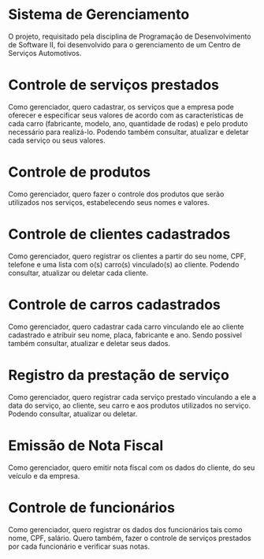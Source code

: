 # Sistema de Gerenciamento
O projeto, requisitado pela disciplina de Programação de Desenvolvimento de Software II, foi desenvolvido para o gerenciamento de um Centro de Serviços Automotivos.

# Controle de serviços prestados
Como gerenciador, quero cadastrar, os serviços que a empresa pode oferecer e especificar seus valores de acordo com as características de cada carro (fabricante, modelo, ano, quantidade de rodas) e pelo produto necessário para realizá-lo. Podendo também consultar, atualizar e deletar cada serviço ou seus valores.

# Controle de produtos
Como gerenciador, quero fazer o controle dos produtos que serão utilizados nos serviços, estabelecendo seus nomes e valores. 

# Controle de clientes cadastrados
Como gerenciador, quero registrar os clientes a partir do seu nome, CPF, telefone e uma lista com o(s) carro(s) vinculado(s) ao cliente. Podendo consultar, atualizar ou deletar cada cliente.

# Controle de carros cadastrados
Como gerenciador, quero cadastrar cada carro vinculando ele ao cliente cadastrado e atribuir seu nome, placa, fabricante e ano. Sendo possivel também consultar, atualizar e deletar seus dados. 

# Registro da prestação de serviço
Como gerenciador, quero registrar cada serviço prestado vinculando a ele a data do serviço, ao cliente, seu carro e aos produtos utilizados no serviço. Podendo consultar, atualizar ou deletar.

# Emissão de Nota Fiscal
Como gerenciador, quero emitir nota fiscal com os dados do cliente, do seu veículo e da empresa.

# Controle de funcionários
Como gerenciador, quero registrar os dados dos funcionários tais como nome, CPF, salário. Quero também, fazer o controle de serviços prestados por cada funcionário e verificar suas notas.
